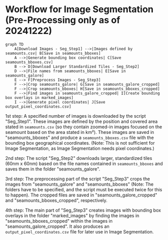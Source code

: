 # Workflow for Image Segmentation (Pre-Processing only as of 20241222)

```mermaid
graph TD
    A[Download Images - Seg_Step1] -->|Images defined by seamounts.csv| B[Save in seamounts_bboxes]
    A -->|Generate bounding box coordinates| C[Save seamounts_bboxes.csv]
    B --> D[Download Larger Standardized Tiles - Seg_Step2]
    D -->|File names from seamounts_bboxes| E[Save in seamounts_galore]
    E --> F[Preprocess Images - Seg_Step3]
    F -->|Crop seamounts_galore| G[Save in seamounts_galore_cropped]
    F -->|Crop seamounts_bboxes| H[Save in seamounts_bboxes_cropped]
    F -->|Find images in seamounts_galore_cropped| I[Create bounding box overlays in marked_images]
    I -->|Generate pixel coordinates| J[Save output_pixel_coordinates.csv]

```
1st step: A specified number of images is downloaded by the script "Seg_Step1". These images are defined by the position and covered area stated in `seamounts.csv` (so they contain zoomed-in images focused on the seamount based on the area stated in km²). These images are saved in "seamounts_bboxes" and produce a `seamounts_bboxes.csv` file with the bounding box geographical coordinates. (Note: This is not sufficient for Image Segmentation, as Image Segmentation needs pixel coordinates.)

2nd step: The script "Seg_Step2" downloads larger, standardized tiles (60nm x 60nm) based on the file names contained in `seamounts_bboxes` and saves them in the folder "seamounts_galore".

3rd step: The preprocessing part of the script "Seg_Step3" crops the images from "seamounts_galore" and "seamounts_bboxes" (Note: The folders have to be specified, and the script must be executed twice for this to happen). The cropped files are saved in "seamounts_galore_cropped" and "seamounts_bboxes_cropped", respectively.

4th step: The main part of "Seg_Step3" creates images with bounding box overlays in the folder "marked_images" by finding the images in "seamounts_bboxes_cropped" within the images in "seamounts_galore_cropped". It also produces an `output_pixel_coordinates.csv` file for later use in Image Segmentation.
